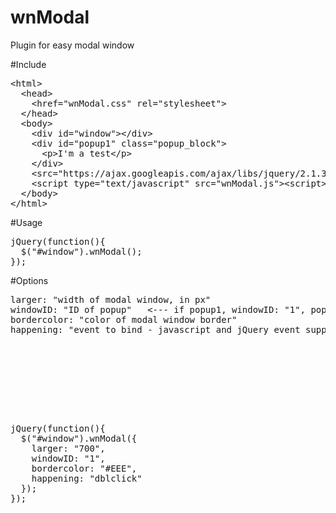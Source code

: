 # wnModal
Plugin for easy modal window

#Include
<pre>
&lt;html&gt;
  &lt;head&gt;
    &lt;href="wnModal.css" rel="stylesheet"&gt;
  &lt;/head&gt;
  &lt;body&gt;
    &lt;div id="window"&gt;&lt;/div&gt;
    &lt;div id="popup1" class="popup_block"&gt;
      &lt;p&gt;I'm a test&lt;/p&gt;
    &lt;/div&gt;
    &lt;src="https://ajax.googleapis.com/ajax/libs/jquery/2.1.3/jquery.min.js"&gt;&lt;/&gt;
    &lt;script type="text/javascript" src="wnModal.js"&gt;&lt;script&gt;
  &lt;/body&gt;
&lt;/html&gt;</pre>

#Usage
<pre>
jQuery(function(){
  $("#window").wnModal();
});
</pre>

#Options
<pre>
larger: "width of modal window, in px"
windowID: "ID of popup"   <--- if popup1, windowID: "1", popup2, windowID: "2"...
bordercolor: "color of modal window border"
happening: "event to bind - javascript and jQuery event supported :   - click
                                                                      - dblclick
                                                                      - mouseenter
                                                                      - mouseleave
                                                                      - mousemove
                                                                      - mousedown
                                                                      - mouseup
                                                                      - mouseover
                                                                      - mouseout"
</pre>

<pre>
jQuery(function(){
  $("#window").wnModal({
    larger: "700",
    windowID: "1",
    bordercolor: "#EEE",
    happening: "dblclick"
  });
});
</pre>
